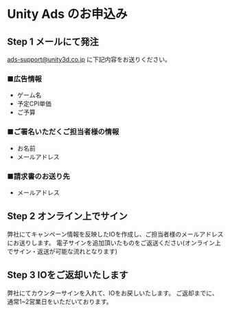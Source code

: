 # Unity Ads のお申込み
## Step 1 メールにて発注 

ads-support@unity3d.co.jp に下記内容をお送りください。

### ■広告情報
- ゲーム名
- 予定CPI単価
- ご予算

### ■ご署名いただくご担当者様の情報
- お名前
- メールアドレス

### ■請求書のお送り先
- メールアドレス

## Step 2 オンライン上でサイン
弊社にてキャンペーン情報を反映したIOを作成し、ご担当者様のメールアドレスにお送りします。
電子サインを追加頂いたものをご返送ください(オンライン上でサイン・返送が可能な流れとなります)

## Step 3 IOをご返却いたします
弊社にてカウンターサインを入れて、IOをお戻しいたします。
ご返却までに、通常1~2営業日をいただいております。